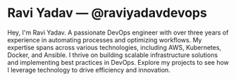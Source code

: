 # Ravi Yadav — @raviyadavdevops
Hey, I'm Ravi Yadav. A passionate DevOps engineer with over three years of experience in automating processes and optimizing workflows. My expertise spans across various technologies, including AWS, Kubernetes, Docker, and Ansible. I thrive on building scalable infrastructure solutions and implementing best practices in DevOps. Explore my projects to see how I leverage technology to drive efficiency and innovation.
